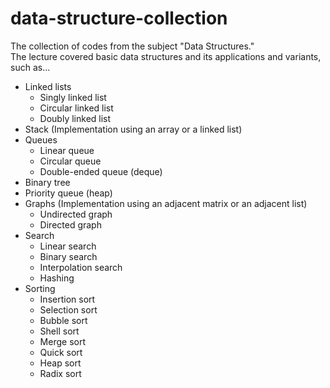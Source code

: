 # data-structure-collection
The collection of codes from the subject "Data Structures."  
The lecture covered basic data structures and its applications and variants, such as...  
* Linked lists
    * Singly linked list
    * Circular linked list
    * Doubly linked list
* Stack (Implementation using an array or a linked list)
* Queues
    * Linear queue
    * Circular queue
    * Double-ended queue (deque)
* Binary tree
* Priority queue (heap)
* Graphs (Implementation using an adjacent matrix or an adjacent list)
     * Undirected graph
     * Directed graph
* Search  
     * Linear search
     * Binary search
     * Interpolation search
     * Hashing
* Sorting  
     * Insertion sort
     * Selection sort
     * Bubble sort
     * Shell sort
     * Merge sort
     * Quick sort
     * Heap sort
     * Radix sort
